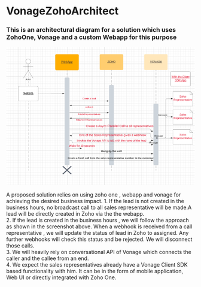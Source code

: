 # VonageZohoArchitect

### This is an architectural diagram for a solution which uses ZohoOne, Vonage and a custom Webapp for this purpose

<div align="center">
    <img src="/vonageZoho.png" width="700px"</img> 
</div>

<p> 
    A proposed solution relies on using zoho one , webapp and vonage for achieving the desired business impact.
    1.  If the lead is not created in the business hours, no broadcast call to all sales representative will be made.A lead will be directly created in Zoho via the the webapp.
    </br>
    2.  If the lead is created in the business hours , we will follow the approach as shown in the screenshot above. When a webhook is received from a call representative , we will update the status of lead in Zoho to assigned. Any further webhooks will check this status and be rejected. We will disconnect those calls. 
   </br>
    3.  We will heavily rely on conversational API of Vonage which connects the caller and the callee from an end. 
    </br>
    4.  We expect the sales representatives already have a Vonage Client SDK based functionality with him. It can be in the form of mobile application, Web UI or directly integrated with Zoho One. 
    
<p/>
